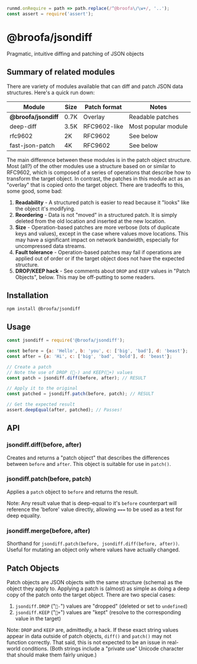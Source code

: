 ```javascript --hide --run usage
runmd.onRequire = path => path.replace(/^@broofa\/\w+/, '..');
const assert = require('assert');
```

# @broofa/jsondiff

Pragmatic, intuitive diffing and patching of JSON objects

## Summary of related modules

There are variety of modules available that can diff and patch JSON data
structures.   Here's a quick run down:

| Module | Size | Patch format | Notes |
|---|---|---|---|
| **@broofa/jsondiff** | 0.7K | Overlay | Readable patches |
| deep-diff | 3.5K | RFC9602-like | Most popular module |
| rfc9602 | 2K | RFC9602 | See below |
| fast-json-patch | 4K | RFC9602 | See below |

The main difference between these modules is in the patch object structure. Most
(all?) of the other modules use a structure based on or similar to RFC9602,
  which is composed of a series of operations that describe how to transform the
  target object.  In contrast, the patches in this module act as an "overlay"
  that is copied onto the target object.  There are tradeoffs to this, some
  good, some bad:

1. **Readability** - A structured patch is easier to read because it "looks"
   like the object it's modifying.
2. **Reordering** - Data is not "moved" in a structured patch.  It is simply
   deleted from the old location and inserted at the new location.
2. **Size** - Operation-based patches are more verbose (lots of duplicate keys
   and values), except in the case where values move locations.  This may have a
   significant impact on network bandwidth, especially for uncompressed data
   streams.
3. **Fault tolerance** - Operation-based patches may fail if operations are
   applied out of order or if the target object does not have the expected
   structure.
4. **DROP/KEEP hack** - See comments about `DROP` and `KEEP` values in "Patch
   Objects", below.  This may be off-putting to some readers.

## Installation

`npm install @broofa/jsondiff`

## Usage

```javascript --run usage
const jsondiff = require('@broofa/jsondiff');

const before = {a: 'Hello', b: 'you', c: ['big', 'bad'], d: 'beast'};
const after = {a: 'Hi', c: ['big', 'bad', 'bold'], d: 'beast'};

// Create a patch
// Note the use of DROP (-) and KEEP(+) values
const patch = jsondiff.diff(before, after); // RESULT

// Apply it to the original
const patched = jsondiff.patch(before, patch); // RESULT

// Get the expected result
assert.deepEqual(after, patched); // Passes!
```

## API

### jsondiff.diff(before, after)

Creates and returns a "patch object" that describes the differences between
`before` and `after`.  This object is suitable for use in `patch()`.

### jsondiff.patch(before, patch)

Applies a `patch` object to `before` and returns the result.

Note: Any result value that is deep-equal to it's `before` counterpart will
reference the 'before' value directly, allowing `===` to be used as a test
for deep equality.

### jsondiff.merge(before, after)

Shorthand for `jsondiff.patch(before, jsondiff.diff(before, after))`.  Useful
for mutating an object only where values have actually changed.

## Patch Objects

Patch objects are JSON objects with the same structure (schema) as the object
they apply to.  Applying a patch is (almost) as simple as doing a deep copy of
the patch onto the target object.  There are two special cases:

1. `jsondiff.DROP` ("`-`") values are "dropped" (deleted or set
   to `undefined`)
2. `jsondiff.KEEP` ("`+`") values are "kept" (resolve to the corresponding
   value in the target)

Note: `DROP` and `KEEP` are, admittedly, a hack.  If these exact string values
appear in data outside of patch objects, `diff()` and `patch()` may not function
correctly. That said, this is not expected to be an issue in real-world
conditions. (Both strings include a "private use" Unicode character that should
make them fairly unique.)
